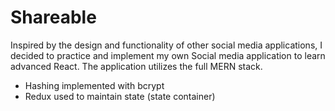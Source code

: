 # Shareable

Inspired by the design and functionality of other social media applications, I decided to practice and implement my own Social media application to learn advanced React. The application utilizes the full MERN stack. 
- Hashing implemented with bcrypt 
- Redux used to maintain state (state container)